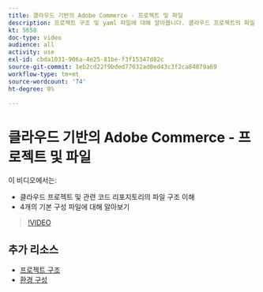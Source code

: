 ```yaml
---
title: 클라우드 기반의 Adobe Commerce - 프로젝트 및 파일
description: 프로젝트 구조 및 yaml 파일에 대해 알아봅니다. 클라우드 프로젝트의 파일 구조와 필요한 모든 저장소를 이해합니다.
kt: 5658
doc-type: video
audience: all
activity: use
exl-id: cbda1031-906a-4e25-81be-f3f15347d82c
source-git-commit: 1eb2cd22f9bded77032ad0ed43c3f2ca84879a69
workflow-type: tm+mt
source-wordcount: '74'
ht-degree: 0%

---
```


# 클라우드 기반의 Adobe Commerce - 프로젝트 및 파일

이 비디오에서는:

- 클라우드 프로젝트 및 관련 코드 리포지토리의 파일 구조 이해
- 4개의 기본 구성 파일에 대해 알아보기

>[!VIDEO](https://video.tv.adobe.com/v/35694?quality=12&learn=on)

## 추가 리소스

- [프로젝트 구조](https://devdocs.magento.com/cloud/project/project-start.html)
- [환경 구성](https://devdocs.magento.com/cloud/env/environments.html)
